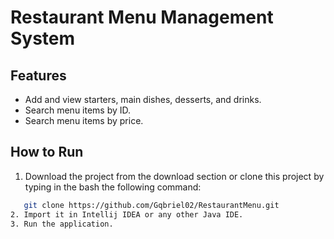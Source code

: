 # Restaurant Menu Management System

## Features
- Add and view starters, main dishes, desserts, and drinks.
- Search menu items by ID.
- Search menu items by price.

## How to Run
1. Download the project from the download section or clone this project by typing in the bash the following command:
```bash
   git clone https://github.com/Gqbriel02/RestaurantMenu.git
2. Import it in Intellij IDEA or any other Java IDE.
3. Run the application.

